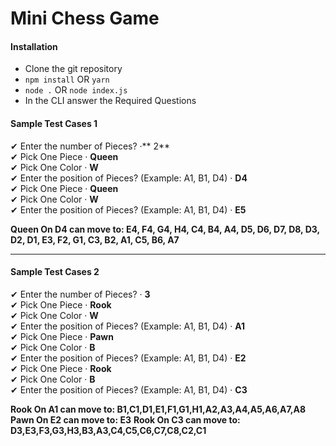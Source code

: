 # Mini Chess Game

#### Installation

-   Clone the git repository
-   `npm install` OR `yarn`
-   `node .` OR `node index.js`
-   In the CLI answer the Required Questions

#### Sample Test Cases 1

✔ Enter the number of Pieces? ·** 2** <br/>
✔ Pick One Piece · **Queen** <br/>
✔ Pick One Color · **W** <br/>
✔ Enter the position of Pieces? (Example: A1, B1, D4) · **D4** <br/>
✔ Pick One Piece · **Queen** <br/>
✔ Pick One Color · **W** <br/>
✔ Enter the position of Pieces? (Example: A1, B1, D4) · **E5** <br/>

**Queen On D4 can move to: E4, F4, G4, H4, C4, B4, A4, D5, D6, D7, D8, D3, D2, D1, E3, F2, G1, C3, B2, A1, C5, B6, A7**

---

#### Sample Test Cases 2

✔ Enter the number of Pieces? · **3**<br/>
✔ Pick One Piece · **Rook**<br/>
✔ Pick One Color · **W**<br/>
✔ Enter the position of Pieces? (Example: A1, B1, D4) · **A1**<br/>
✔ Pick One Piece · **Pawn**<br/>
✔ Pick One Color · **B**<br/>
✔ Enter the position of Pieces? (Example: A1, B1, D4) · **E2**<br/>
✔ Pick One Piece · **Rook**<br/>
✔ Pick One Color · **B**<br/>
✔ Enter the position of Pieces? (Example: A1, B1, D4) · **C3**<br/>

**Rook On A1 can move to: B1,C1,D1,E1,F1,G1,H1,A2,A3,A4,A5,A6,A7,A8**
**Pawn On E2 can move to: E3**
**Rook On C3 can move to: D3,E3,F3,G3,H3,B3,A3,C4,C5,C6,C7,C8,C2,C1**
